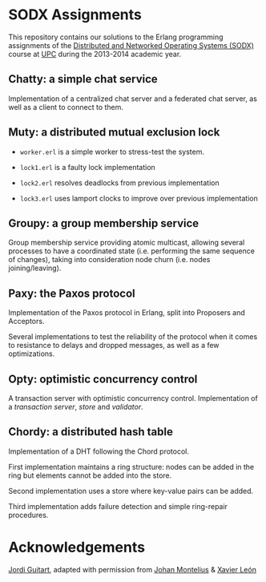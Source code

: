 # SODX Assignments

This repository contains our solutions to the Erlang programming assignments of the [Distributed and Networked Operating Systems (SODX)](https://www.fib.upc.edu/en/masters/masters-2006/mti/assignatures/SODX.html) course at [UPC](http://upc.edu) during the 2013-2014 academic year.

## Chatty: a simple chat service
Implementation of a centralized chat server and a federated chat server, as well as a client to connect to them.

## Muty: a distributed mutual exclusion lock
- `worker.erl` is a simple worker to stress-test the system.

- `lock1.erl` is a faulty lock implementation

- `lock2.erl` resolves deadlocks from previous implementation

- `lock3.erl` uses lamport clocks to improve over previous implementation

## Groupy: a group membership service
Group membership service providing atomic multicast, allowing several processes to have a coordinated state (i.e. performing the same sequence of changes), taking into consideration node churn (i.e. nodes joining/leaving).

## Paxy: the Paxos protocol
Implementation of the Paxos protocol in Erlang, split into Proposers and Acceptors.

Several implementations to test the reliability of the protocol when it comes to resistance to delays and dropped messages, as well as a few optimizations.

## Opty: optimistic concurrency control
A transaction server with optimistic concurrency control. Implementation of a *transaction server*, *store* and *validator*.

## Chordy: a distributed hash table
Implementation of a DHT following the Chord protocol.

First implementation maintains a ring structure: nodes can be added in the ring but elements cannot be added into the store.

Second implementation uses a store where key-value pairs can be added.

Third implementation adds failure detection and simple ring-repair procedures.

# Acknowledgements

[Jordi Guitart](http://personals.ac.upc.edu/jguitart/), adapted with permission from [Johan Montelius](https://www.kth.se/profile/johanmon) & [Xavier León](http://people.ac.upc.edu/xleon/)
